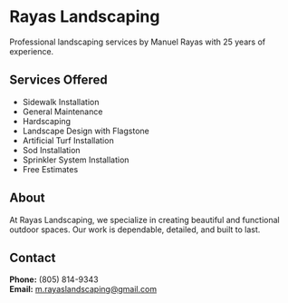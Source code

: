 # Rayas Landscaping

Professional landscaping services by Manuel Rayas with 25 years of experience.

## Services Offered
- Sidewalk Installation
- General Maintenance
- Hardscaping
- Landscape Design with Flagstone
- Artificial Turf Installation
- Sod Installation
- Sprinkler System Installation
- Free Estimates

## About
At Rayas Landscaping, we specialize in creating beautiful and functional outdoor spaces. Our work is dependable, detailed, and built to last.

## Contact
**Phone:** (805) 814-9343  
**Email:** m.rayaslandscaping@gmail.com
